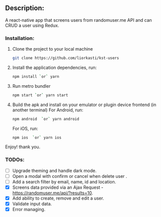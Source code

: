 ## Description:
A react-native app that screens users from randomuser.me API and can CRUD a user using Redux.

### Installation:

1.  Clone the project to your local machine
    ```sh
    git clone https://github.com/liorkasti/kst-users
    ```
1.  Install the application dependencies, run:
    ```sh
    npm install `or` yarn
    ```
1.  Run metro bundler
    ```sh
    npm start `or` yarn start
    ```
1.  Build the apk and install on your emulator or plugin device frontend (in another terminal)
    For Android, run:
    ```sh
    npm android  `or` yarn android
    ```
    For iOS, run:
    ```sh
    npm ios  `or` yarn ios
    ```

Enjoy! thank you.

### TODOs:

- [ ] Upgrade theming and handle dark mode.
- [ ] Open a modal with confirm or cancel when delete user .
- [ ] Add a search filter by email, name, id and location.
- [x] Screens data provided via an Ajax Request - https://randomuser.me/api/?results=10.
- [x] Add ability to create, remove and edit a user.
- [x] Validate input data.
- [x] Error managing.